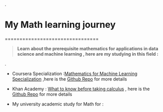 .


 # My Math learning journey 




================================





> **Learn about the prerequisite mathematics for applications in data science and machine learning , here are my studying in this field :**
 
 
 
 .
 

- Coursera Specialization  :[Mathematics for Machine Learning Specialization](https://www.coursera.org/specializations/mathematics-machine-learning) ,here is the [Github Repo](https://github.com/nancyalaswad90/Mathematics-for-Machine-Learning-Specialization) for more details



- Khan Academy  : [What to know before taking calculus](https://www.khanacademy.org/math/ap-calculus-ab/ab-limits-new/ap-ab-about/a/ap-calc-prerequisites) , here is the [Github Repo]() for more details



- My university academic study for Math for : 
